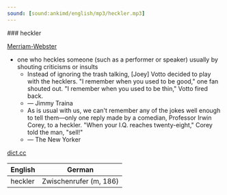 ```yaml
---
sound: [sound:ankimd/english/mp3/heckler.mp3]
---
```


\### heckler

[Merriam-Webster](https://www.merriam-webster.com/dictionary/heckler)

- one who heckles someone (such as a performer or speaker) usually by shouting criticisms or insults
    - Instead of ignoring the trash talking, [Joey] Votto decided to play with the hecklers. "I remember when you used to be good," one fan shouted out. "I remember when you used to be thin," Votto fired back.
    - — Jimmy Traina
    - As is usual with us, we can't remember any of the jokes well enough to tell them—only one reply made by a comedian, Professor Irwin Corey, to a heckler. "When your I.Q. reaches twenty-eight," Corey told the man, "sell!"
    - — The New Yorker

[dict.cc](https://www.dict.cc/heckler)

| English        | German       |
| -------------- | ------------ |
| heckler | Zwischenrufer (m, 186) |
